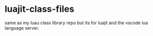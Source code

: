 # luajit-class-files
same as my luau class library repo but its for luajit and the vscode lua language server.
